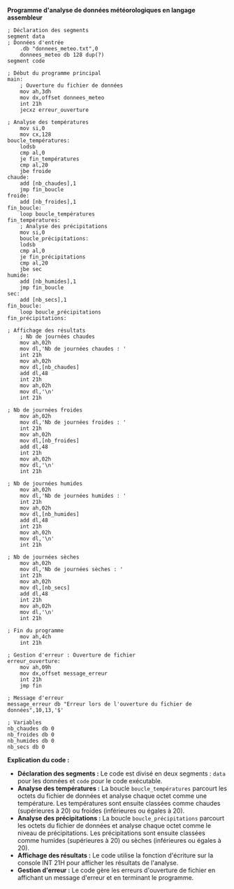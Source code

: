 **Programme d'analyse de données météorologiques en langage assembleur**

```assembly
; Déclaration des segments
segment data
; Données d'entrée
	.db "donnees_meteo.txt",0
	donnees_meteo db 128 dup(?)
segment code

; Début du programme principal
main:
	; Ouverture du fichier de données
	mov ah,3dh
	mov dx,offset donnees_meteo
	int 21h
	jecxz erreur_ouverture

; Analyse des températures
	mov si,0
	mov cx,128
boucle_températures:
	lodsb
	cmp al,0
	je fin_températures
	cmp al,20
	jbe froide
chaude:
	add [nb_chaudes],1
	jmp fin_boucle
froide:
	add [nb_froides],1
fin_boucle:
	loop boucle_températures
fin_températures:
	; Analyse des précipitations
	mov si,0
	boucle_précipitations:
	lodsb
	cmp al,0
	je fin_précipitations
	cmp al,20
	jbe sec
humide:
	add [nb_humides],1
	jmp fin_boucle
sec:
	add [nb_secs],1
fin_boucle:
	loop boucle_précipitations
fin_précipitations:

; Affichage des résultats
	; Nb de journées chaudes
	mov ah,02h
	mov dl,'Nb de journées chaudes : '
	int 21h
	mov ah,02h
	mov dl,[nb_chaudes]
	add dl,48
	int 21h
	mov ah,02h
	mov dl,'\n'
	int 21h

; Nb de journées froides
	mov ah,02h
	mov dl,'Nb de journées froides : '
	int 21h
	mov ah,02h
	mov dl,[nb_froides]
	add dl,48
	int 21h
	mov ah,02h
	mov dl,'\n'
	int 21h

; Nb de journées humides
	mov ah,02h
	mov dl,'Nb de journées humides : '
	int 21h
	mov ah,02h
	mov dl,[nb_humides]
	add dl,48
	int 21h
	mov ah,02h
	mov dl,'\n'
	int 21h

; Nb de journées sèches
	mov ah,02h
	mov dl,'Nb de journées sèches : '
	int 21h
	mov ah,02h
	mov dl,[nb_secs]
	add dl,48
	int 21h
	mov ah,02h
	mov dl,'\n'
	int 21h

; Fin du programme
	mov ah,4ch
	int 21h

; Gestion d'erreur : Ouverture de fichier
erreur_ouverture:
	mov ah,09h
	mov dx,offset message_erreur
	int 21h
	jmp fin

; Message d'erreur
message_erreur db "Erreur lors de l'ouverture du fichier de données",10,13,'$'

; Variables
nb_chaudes db 0
nb_froides db 0
nb_humides db 0
nb_secs db 0
```

**Explication du code :**

* **Déclaration des segments :** Le code est divisé en deux segments : `data` pour les données et `code` pour le code exécutable.
* **Analyse des températures :** La boucle `boucle_températures` parcourt les octets du fichier de données et analyse chaque octet comme une température. Les températures sont ensuite classées comme chaudes (supérieures à 20) ou froides (inférieures ou égales à 20).
* **Analyse des précipitations :** La boucle `boucle_précipitations` parcourt les octets du fichier de données et analyse chaque octet comme le niveau de précipitations. Les précipitations sont ensuite classées comme humides (supérieures à 20) ou sèches (inférieures ou égales à 20).
* **Affichage des résultats :** Le code utilise la fonction d'écriture sur la console INT 21H pour afficher les résultats de l'analyse.
* **Gestion d'erreur :** Le code gère les erreurs d'ouverture de fichier en affichant un message d'erreur et en terminant le programme.